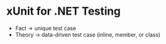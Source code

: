 # xUnit for .NET Testing
- Fact -> unique test case
- Theory -> data-driven test case (inline, member, or class)